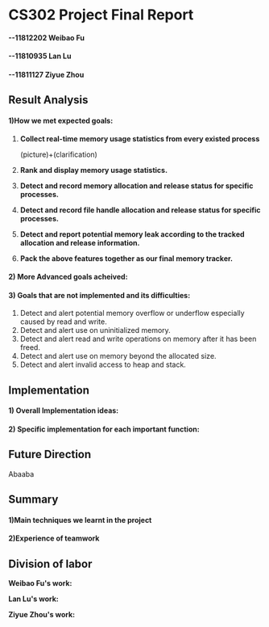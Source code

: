 # CS302 Project Final Report

#### --11812202 Weibao Fu

#### --11810935 Lan Lu

#### --11811127 Ziyue Zhou



## Result Analysis

#### 1)How we met expected goals:



1. **Collect real-time memory usage statistics from every existed process**

   (picture)+(clarification)





2. **Rank and display memory usage statistics.**

   

3. **Detect and record memory allocation  and release status for specific processes.**

   

4. **Detect and record file handle allocation  and release status for specific processes.**

   

5. **Detect and report potential memory leak according to the tracked allocation and release information.**

   

6. **Pack the above features together as our final memory tracker.**



#### 2) More Advanced goals acheived:



#### 3) Goals that are not implemented and its difficulties:

1. Detect and alert potential memory overflow or underflow especially caused by read and write.
2. Detect and alert use on uninitialized memory.
3. Detect and alert read and write operations on memory after it has been freed.
4. Detect and alert use on memory beyond the allocated size.
5. Detect and alert invalid access to heap and stack.





## Implementation

#### 1) Overall Implementation ideas:







#### 2) Specific implementation for each important function:









## Future Direction

Abaaba



## Summary

#### 1)Main techniques we learnt in the project







#### 2)Experience of teamwork







## Division of labor

**Weibao Fu's work:**

**Lan Lu's work:**

**Ziyue Zhou's work:**